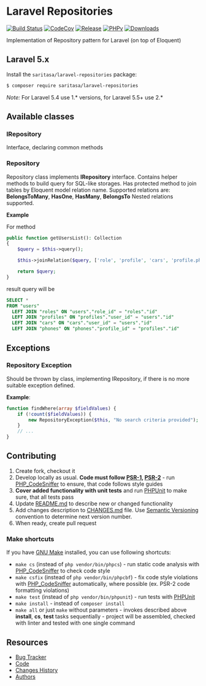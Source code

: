 # Laravel Repositories

[![Build Status](https://travis-ci.org/Saritasa/php-laravel-repositories.svg?branch=master)](https://travis-ci.org/Saritasa/php-laravel-repositories)
[![CodeCov](https://codecov.io/gh/Saritasa/php-laravel-repositories/branch/master/graph/badge.svg)](https://codecov.io/gh/Saritasa/php-laravel-repositories)
[![Release](https://img.shields.io/github/release/saritasa/php-laravel-repositories.svg)](https://github.com/Saritasa/php-laravel-repositories/releases)
[![PHPv](https://img.shields.io/packagist/php-v/saritasa/laravel-repositories.svg)](http://www.php.net)
[![Downloads](https://img.shields.io/packagist/dt/saritasa/laravel-repositories.svg)](https://packagist.org/packages/saritasa/laravel-repositories)

Implementation of Repository pattern for Laravel (on top of Eloquent)

## Laravel 5.x

Install the ```saritasa/laravel-repositories``` package:

```bash
$ composer require saritasa/laravel-repositories
```

*Note:* For Laravel 5.4 use 1.* versions, for Laravel 5.5+ use 2.*

## Available classes

### IRepository
Interface, declaring common methods

### Repository
Repository class implements **IRepository** interface. Contains helper methods to build query for SQL-like storages.
Has protected method to join tables by Eloquent model relation name.
Supported relations are: **BelongsToMany**, **HasOne**, **HasMany**, **BelongsTo**
Nested relations supported.

**Example**

For method

```php
public function getUsersList(): Collection
{
    $query = $this->query();

    $this->joinRelation($query, ['role', 'profile', 'cars', 'profile.phones']);

    return $query;
}
```

result query will be

```SQL
SELECT *
FROM "users"
  LEFT JOIN "roles" ON "users"."role_id" = "roles"."id"
  LEFT JOIN "profiles" ON "profiles"."user_id" = "users"."id"
  LEFT JOIN "cars" ON "cars"."user_id" = "users"."id"
  LEFT JOIN "phones" ON "phones"."profile_id" = "profiles"."id"
```

## Exceptions
### Repository Exception
Should be thrown by class, implementing IRepository, if there is no more suitable exception defined.

**Example**:
```php
function findWhere(array $fieldValues) {
    if (!count($fieldValues)) {
        new RepositoryException($this, "No search criteria provided");
    }
    // ...
}
```

## Contributing

1. Create fork, checkout it
2. Develop locally as usual. **Code must follow [PSR-1](http://www.php-fig.org/psr/psr-1/), [PSR-2](http://www.php-fig.org/psr/psr-2/)** -
    run [PHP_CodeSniffer](https://github.com/squizlabs/PHP_CodeSniffer) to ensure, that code follows style guides
3. **Cover added functionality with unit tests** and run [PHPUnit](https://phpunit.de/) to make sure, that all tests pass
4. Update [README.md](README.md) to describe new or changed functionality
5. Add changes description to [CHANGES.md](CHANGES.md) file. Use [Semantic Versioning](https://semver.org/) convention to determine next version number.
6. When ready, create pull request

### Make shortcuts

If you have [GNU Make](https://www.gnu.org/software/make/) installed, you can use following shortcuts:

* ```make cs``` (instead of ```php vendor/bin/phpcs```) -
    run static code analysis with [PHP_CodeSniffer](https://github.com/squizlabs/PHP_CodeSniffer)
    to check code style
* ```make csfix``` (instead of ```php vendor/bin/phpcbf```) -
    fix code style violations with [PHP_CodeSniffer](https://github.com/squizlabs/PHP_CodeSniffer)
    automatically, where possible (ex. PSR-2 code formatting violations)
* ```make test``` (instead of ```php vendor/bin/phpunit```) -
    run tests with [PHPUnit](https://phpunit.de/)
* ```make install``` - instead of ```composer install```
* ```make all``` or just ```make``` without parameters -
    invokes described above **install**, **cs**, **test** tasks sequentially -
    project will be assembled, checked with linter and tested with one single command

## Resources

* [Bug Tracker](http://github.com/saritasa/php-laravel-repositories/issues)
* [Code](http://github.com/saritasa/php-laravel-repositories)
* [Changes History](CHANGES.md)
* [Authors](http://github.com/saritasa/php-laravel-repositories/contributors)
